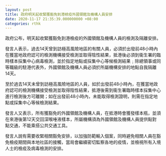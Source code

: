 ```yaml
---
layout: post
title: 政府明天起收緊獲豁免到港檢疫外國領館及機構人員安排
date: 2020-11-17 21:35:39.000000000 +08:00
categories: rthk
---
```


政府公布，明天起收緊獲豁免到港檢疫的外國領館及機構人員的檢測及隔離安排。

發言人表示，過去14天曾到訪極高風險地區的有關人員，必須於出發前48小時內在獲當地政府認可的檢測機構接受檢測並取得陰性結果，抵港後必須到衞生署的臨時樣本採集中心病毒檢測，並於指定地點或採集中心等候檢測結果﹔除總領事或同等職級的駐港代表外，外國領館及機構人員必須於所屬機構安排的地點自我隔離14天。

至於過去14天未曾到訪極高風險地區的人員，如於出發前48小時內，在獲當地政府認可的檢測機構接受檢測並取得陰性結果，抵港後需到衞生署臨時樣本採集中心進行檢測後方可離開；如在出發前48小時內，未能取得檢測證明，則需在指定地點或採集中心等候檢測結果。

發言人又表示，所有獲豁免的外國領館及機構人員，在抵港時會獲發樣本瓶，並須在來港後第12天交回深喉唾液樣本，所屬機構須為外國領館及機構人員提供點對點交通，不能乘搭公共交通工具。

發言人說有需要收緊相關豁免安排，以加強防範輸入個案，同時避免相關人員在豁免檢疫期間與本地社區的接觸，當局會繼續密切監察各地的疫情，並檢視所有入境人士的檢疫及病毒檢測的安排。
